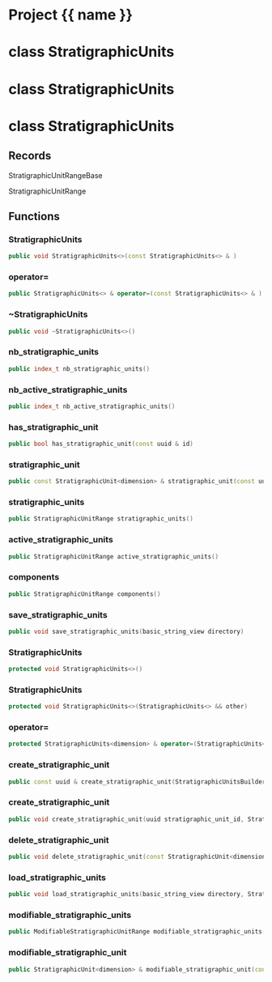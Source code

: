 <script setup>
import {useRoute} from 'vitepress'
const {path} = useRoute()
const tokens = path.split('/')
const words = tokens[2].split('-');
for (let i = 0; i < words.length; i++) {
    words[i] = words[i].charAt(0).toUpperCase() + words[i].slice(1);
    words[i] = words[i].replace('geode', 'Geode')
}
const name = words.join('-');
</script>
# Project {{ name }}

# class StratigraphicUnits


# class StratigraphicUnits


# class StratigraphicUnits


## Records

StratigraphicUnitRangeBase

StratigraphicUnitRange



## Functions

### StratigraphicUnits

```cpp
public void StratigraphicUnits<>(const StratigraphicUnits<> & )
```


### operator=

```cpp
public StratigraphicUnits<> & operator=(const StratigraphicUnits<> & )
```


### ~StratigraphicUnits

```cpp
public void ~StratigraphicUnits<>()
```


### nb_stratigraphic_units

```cpp
public index_t nb_stratigraphic_units()
```


### nb_active_stratigraphic_units

```cpp
public index_t nb_active_stratigraphic_units()
```


### has_stratigraphic_unit

```cpp
public bool has_stratigraphic_unit(const uuid & id)
```


### stratigraphic_unit

```cpp
public const StratigraphicUnit<dimension> & stratigraphic_unit(const uuid & id)
```


### stratigraphic_units

```cpp
public StratigraphicUnitRange stratigraphic_units()
```


### active_stratigraphic_units

```cpp
public StratigraphicUnitRange active_stratigraphic_units()
```


### components

```cpp
public StratigraphicUnitRange components()
```


### save_stratigraphic_units

```cpp
public void save_stratigraphic_units(basic_string_view directory)
```


### StratigraphicUnits

```cpp
protected void StratigraphicUnits<>()
```


### StratigraphicUnits

```cpp
protected void StratigraphicUnits<>(StratigraphicUnits<> && other)
```


### operator=

```cpp
protected StratigraphicUnits<dimension> & operator=(StratigraphicUnits<dimension> && other)
```


### create_stratigraphic_unit

```cpp
public const uuid & create_stratigraphic_unit(StratigraphicUnitsBuilderKey key)
```


### create_stratigraphic_unit

```cpp
public void create_stratigraphic_unit(uuid stratigraphic_unit_id, StratigraphicUnitsBuilderKey key)
```


### delete_stratigraphic_unit

```cpp
public void delete_stratigraphic_unit(const StratigraphicUnit<dimension> & stratigraphic_unit, StratigraphicUnitsBuilderKey key)
```


### load_stratigraphic_units

```cpp
public void load_stratigraphic_units(basic_string_view directory, StratigraphicUnitsBuilderKey key)
```


### modifiable_stratigraphic_units

```cpp
public ModifiableStratigraphicUnitRange modifiable_stratigraphic_units(StratigraphicUnitsBuilderKey key)
```


### modifiable_stratigraphic_unit

```cpp
public StratigraphicUnit<dimension> & modifiable_stratigraphic_unit(const uuid & id, StratigraphicUnitsBuilderKey key)
```




